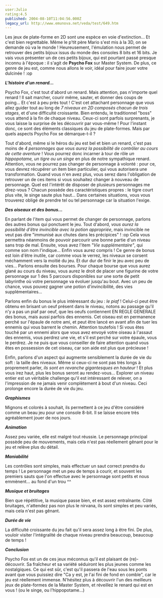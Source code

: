 ```yaml
---
user:Julio
rating:4.5
published: 2004-08-10T11:04:56.000Z
legacy_url: http://www.emunova.net/veda/test/649.htm
---
```

Les jeux de plate-forme en 2D sont une espèce en voie d'extinction... Et c'est bien regrettable. Même le p'tit père Mario s'est mis à la 3D, on se demande où va le monde ! Heureusement, l'émulation nous permet de retrouver des petits bijoux issus du monde des consoles 8 bits et 16 bits. Je vais vous présenter un de ces petits bijoux, qui est pourtant passé presque inconnu à l'époque : il s'agit de **Psycho Fox** sur Master System. De plus, ce genre de jeu est, comme nous allons le voir, idéal pour faire jouer votre dulcinée ! :op  

  

  

**_L'histoire d'un renard..._**  

  

  

Psycho Fox, c'est tout d'abord un renard. Mais attention, pas n'importe quel renard ! Il sait marcher, courir même, sauter, et donner des coups de poing... Et c'est à peu près tout ! C'est cet attachant personnage que vous allez guider tout au long de _7 niveaux en 2D composés chacun de trois stages_, et d'une difficulté croissante. Bien entendu, le traditionnel "boss" vous attend à la fin de chaque niveau. Ceux-ci sont parfois surprenants, je vous laisse la surprise de les découvrir par vous-même ! Pour l'instant donc, ce sont des éléments classiques du jeu de plate-formes. Mais par quels aspects Psycho Fox se démarque-t-il ?  

  

Tout d'abord, même si le héros du jeu est bel et bien un renard, c'est pas moins de _4 personnages que vous aurez la possibilité de contrôler au cours de cette aventure_ ! Vous pourrez donc incarner à tour de rôle _un hippopotame, un tigre ou un singe_ en plus de notre sympathique renard. Attention, vous ne pourrez pas changer de personnage à volonté : pour ce, vous devrez récupérer un item bien particulier, qui vous autorisera une transformation. Quand vous n'en avez plus, vous serez dans l'obligation de retrouver un de ces items si vous souhaitez changer à nouveau de personnage. Quel est l'intérêt de disposer de plusieurs personnages me direz-vous ? Chacun possède des caractéristiques propres : le tigre court plus vite, le singe saute plus haut... Dans certaines situations, vous vous trouverez obligé de prendre tel ou tel personnage car la situation l'exige.  

  

  

**_Des oiseaux et des bonus..._**  

  

  

En parlant de l'item qui vous permet de changer de personnage, parlons des autres bonus qui ponctuent le jeu. Tout d'abord, _vous aurez la possibilité d'être invincible avec la potion appropriée_, mais invincible ne veut pas dire "immunisé aux chutes dans les précipices" ! :op Cela vous permettra néanmoins de pouvoir parcourir une bonne partie d'un niveau sans trop de mal. Ensuite, vous avez l'item _"Vie supplémentaire"_, qui comme son nom l'indique... Enfin vous aurez compris ! Ce genre de bonus est loin d'être inutile, car comme vous le verrez, les niveaux se corsent méchamment vers la moitié du jeu. Et dur dur de finir le jeu avec peu de vies... Parlons ensuite des bourses. Pour chaque bourse que vous aurez glané au cours du niveau, vous aurez le droit de placer une figurine de votre personnage sur 1 des 5 parcours disponibles sur une sorte de petit labyrinthe où votre personnage va évoluer jusqu'au bout. Avec un peu de chance, vous pouvez gagner une potion d'invincibilité, des vies supplémentaires...  

  

Parlons enfin du bonus le plus intéressant du jeu : _le piaf_ ! Celui-ci peut être obtenu en brisant un oeuf présent dans le niveau, notons au passage qu'il n'y a pas un piaf par oeuf, que les oeufs contiennent EN REGLE GENERALE des bonus, mais aussi parfois des ennemis. Cet oiseau est en permanence perché sur l'épaule de notre ami, et peut être lancé en avant afin de tuer les ennemis qui vous barrent le chemin. Attention toutefois ! Si vous êtes touché par un ennemi alors que vous avez envoyé votre oiseau à l'assaut des ennemis, vous perdrez une vie, et s'il est perché sur votre épaule, vous le perdrez. Je ne puis que vous conseiller de faire attention quand vous êtes en possession de cet oiseau, car son aide est plus que précieuse !  

  

Enfin, parlons d'un aspect qui augmente sensiblement la durée de vie du soft : la taille des niveaux. Même si ceux-ci ne sont pas très longs à proprement parler, _ils sont en revanche gigantesques en hauteur_ ! Et plus vous irez haut, plus les bonus seront au rendez-vous... Explorer un niveau entier est un véritable challenge qu'il est intéressant de relever, on a l'impression de ne jamais venir complètement à bout d'un niveau. Ceci prolonge encore la durée de vie du jeu.  

  

  

**_Graphismes_**  

  

Mignons et colorés à souhait, ils permettent à ce jeu d'être considéré comme un beau jeu pour une console 8-bit. Il se laisse encore très agréablement jouer de nos jours.  

  

**_Animation_**  

  

Assez peu variée, elle est malgré tout réussie. Le personnage principal possède peu de mouvements, mais cela n'est pas réellement gênant pour le jeu et relève plus du détail.  

  

**_Maniabilité_**  

  

Les contrôles sont simples, mais effectuer un saut correct prendra du temps ! Le personnage met un peu de temps à courir, et souvent les premiers sauts que l'on effectue avec le personnage sont petits et nous emmènent... au fond d'un trou ^^  

  

**_Musique et bruitages_**  

  

Bien que répétitive, la musique passe bien, et est assez entraînante. Côté bruitages, n'attendez pas non plus le nirvana, ils sont simples et peu variés, mais cela n'est pas gênant.  

  

**_Durée de vie_**  

  

La difficulté croissante du jeu fait qu'il sera assez long à être fini. De plus, vouloir visiter l'intégralité de chaque niveau prendra beaucoup, beaucoup de temps !  

  

  

**_Conclusion_**  

  

Psycho Fox est un de ces jeux méconnus qu'il est plaisant de (re)-découvrir. Sa fraîcheur et sa variété séduiront les plus jeunes comme les nostalgiques. Ce qui est sûr, c'est qu'il passera de l'eau sous les ponts avant que vous puissiez dire "Ca y est, je l'ai fini de fond en comble", car le jeu est réellement immense. N'hésitez plus à découvrir l'un des meilleurs jeux de plate-formes de la Master System, et réveillez le renard qui est en vous ! (ou le singe, ou l'hippopotame...)